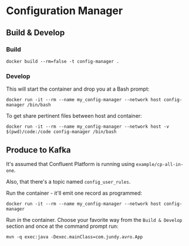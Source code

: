 # Configuration Manager 


## Build & Develop
### Build
```
docker build --rm=false -t config-manager .
```

### Develop
This will start the container and drop you at a Bash prompt:
```
docker run -it --rm --name my_config-manager --network host config-manager /bin/bash
```

To get share pertinent files between host and container:

```
docker run -it --rm --name my_config-manager --network host -v $(pwd)/code:/code config-manager /bin/bash
```

## Produce to Kafka
It's assumed that Confluent Platform is running using `example/cp-all-in-one`.

Also, that there's a topic named `config_user_rules`.

Run the container - it'll emit one record as programmed:

```
docker run -it --rm --name my_config-manager --network host config-manager
```

Run *in* the container. Choose your favorite way from the `Build & Develop` section and once at the command prompt run:

```
mvn -q exec:java -Dexec.mainClass=com.jundy.avro.App
```